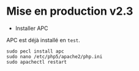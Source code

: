 # Mise en production v2.3

- Installer APC

APC est déjà installé en `test`.

    sudo pecl install apc
    sudo nano /etc/php5/apache2/php.ini
    sudo apachectl restart
